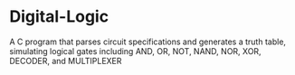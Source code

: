# Digital-Logic
A C program that parses circuit specifications and generates a truth table, simulating logical gates including AND, OR, NOT, NAND, NOR, XOR, DECODER, and MULTIPLEXER
